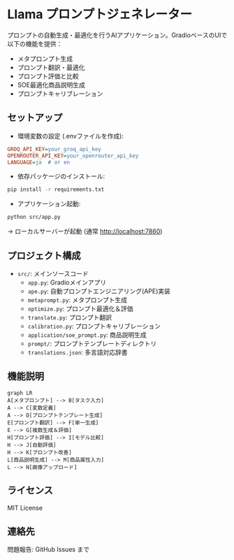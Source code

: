 # Llama プロンプトジェネレーター

プロンプトの自動生成・最適化を行うAIアプリケーション。GradioベースのUIで以下の機能を提供：

- メタプロンプト生成
- プロンプト翻訳・最適化
- プロンプト評価と比較
- SOE最適化商品説明生成
- プロンプトキャリブレーション

## セットアップ

- 環境変数の設定 (.envファイルを作成):

```ini
GROQ_API_KEY=your_groq_api_key
OPENROUTER_API_KEY=your_openrouter_api_key
LANGUAGE=ja  # or en
```

- 依存パッケージのインストール:

```bash
pip install -r requirements.txt
```

- アプリケーション起動:

```bash
python src/app.py
```

→ ローカルサーバーが起動 (通常 <http://localhost:7860>)

## プロジェクト構成

- `src/`: メインソースコード
  - `app.py`: Gradioメインアプリ
  - `ape.py`: 自動プロンプトエンジニアリング(APE)実装
  - `metaprompt.py`: メタプロンプト生成
  - `optimize.py`: プロンプト最適化＆評価
  - `translate.py`: プロンプト翻訳
  - `calibration.py`: プロンプトキャリブレーション
  - `application/soe_prompt.py`: 商品説明生成
  - `prompt/`: プロンプトテンプレートディレクトリ
  - `translations.json`: 多言語対応辞書

## 機能説明

```mermaid
graph LR
A[メタプロンプト] --> B[タスク入力]
A --> C[変数定義]
A --> D[プロンプトテンプレート生成]
E[プロンプト翻訳] --> F[単一生成]
E --> G[複数生成＆評価]
H[プロンプト評価] --> I[モデル比較]
H --> J[自動評価]
H --> K[プロンプト改善]
L[商品説明生成] --> M[商品属性入力]
L --> N[画像アップロード]
```

## ライセンス

MIT License

## 連絡先

問題報告: GitHub Issues まで
